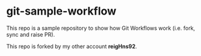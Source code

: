 # git-sample-workflow

This repo is a sample repository to show how Git Workflows work (i.e. fork, sync and raise PR).

This repo is forked by my other account **reigHns92**.
